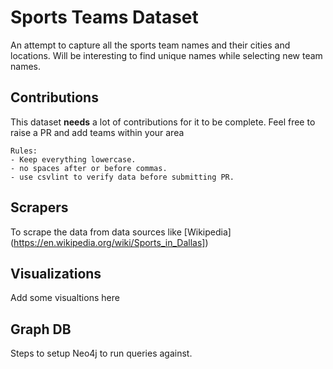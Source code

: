 # Sports Teams Dataset
An attempt to capture all the sports team names and their cities and locations. Will be interesting to find unique names while selecting new team names.


## Contributions
This dataset **needs** a lot of contributions for it to be complete. Feel free to raise a PR and add teams within your area

```
Rules:
- Keep everything lowercase.
- no spaces after or before commas.
- use csvlint to verify data before submitting PR.

```

## Scrapers
To scrape the data from data sources like [Wikipedia] (https://en.wikipedia.org/wiki/Sports_in_Dallas])

## Visualizations
Add some visualtions here

## Graph DB
Steps to setup Neo4j to run queries against.